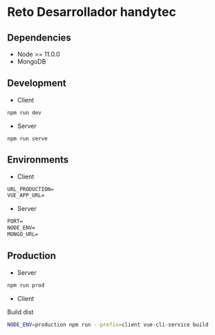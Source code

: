 # Reto Desarrollador handytec

## Dependencies

- Node >= 11.0.0
- MongoDB

## Development

* Client

```sh
npm run dev
```

* Server

```
npm run serve
```

## Environments

* Client

```txt
URL_PRODUCTION=
VUE_APP_URL=
```

* Server
```txt
PORT=
NODE_ENV=
MONGO_URL=
```

## Production

* Server

```sh
npm run prod
```

* Client

Build dist

```sh
NODE_ENV=production npm run --prefix=client vue-cli-service build
```

<!-- folder structure explicacion
uso de prettier
use de vue-cli
uso de socketio -->

<!-- https://www.codereadability.com/automated-code-formatting-with-prettier/ -->

